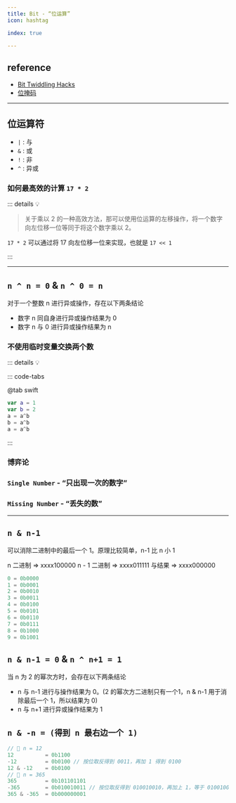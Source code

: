 ```yaml
---
title: Bit - “位运算”
icon: hashtag

index: true

---
```


<!-- more -->

## reference

- [Bit Twiddling Hacks](https://graphics.stanford.edu/~seander/bithacks.html)
- [位掩码](https://visualgo.net/zh/bitmask/print)

------

## 位运算符

  * `|` : 与
  * `&` : 或
  * `!` : 非
  * `^` : 异或

### 如何最高效的计算 `17 * 2`

::: details 💡

> 关于乘以 2 的一种高效方法，那可以使用位运算的左移操作，将一个数字向左位移一位等同于将这个数字乘以 2。
  
  `17 * 2` 可以通过将 17 向左位移一位来实现，也就是 `17 << 1`

:::

------

## `n ^ n = 0` & `n ^ 0 = n`

  对于一个整数 n 进行异或操作，存在以下两条结论

  - 数字 n 同自身进行异或操作结果为 0
  - 数字 n 与 0 进行异或操作结果为 n

### 不使用临时变量交换两个数

::: details 💡

::: code-tabs

@tab swift
```swift
var a = 1
var b = 2
a = a^b
b = a^b
a = a^b
```

:::

### 博弈论

<!-- 黑板异或游戏 -->
<!-- @include: @leetcode/problems/0x0800.md#0810 -->

### `Single Number` - “只出现一次的数字”

<!-- 只出现一次的数字 -->
<!-- @include: @leetcode/problems/0x0100.md#0136 -->

<!-- 只出现一次的数字 II -->
<!-- @include: @leetcode/problems/0x0100.md#0137 -->

<!-- 只出现一次的数字 III -->
<!-- @include: @leetcode/problems/0x0200.md#0260 -->
  
### `Missing Number` - “丢失的数”

<!-- 丢失的数字 -->
<!-- @include: @leetcode/problems/0x0200.md#0268 -->

------

## `n & n-1`
    
  可以消除二进制中的最后一个 1。原理比较简单，n-1 比 n 小 1
  
  n 二进制     => xxxx100000
  n - 1 二进制 => xxxx011111
  与结果       => xxxx000000 

```c
0 = 0b0000
1 = 0b0001
2 = 0b0010
3 = 0b0011
4 = 0b0100
5 = 0b0101
6 = 0b0110
7 = 0b0111
8 = 0b1000
9 = 0b1001
```

<!-- 位1的个数 -->
<!-- @include: @leetcode/problems/0x0100.md#0191 -->

## `n & n-1 = 0` & `n ^ n+1 = 1`

  当 n 为 2 的幂次方时，会存在以下两条结论

  - n 与 n-1 进行与操作结果为 0。(2 的幂次方二进制只有一个1，n & n-1 用于消除最后一个 1，所以结果为 0)
  - n 与 n+1 进行异或操作结果为 1

<!-- 2 的幂 -->
<!-- @include: @leetcode/problems/0x0200.md#0231 -->

<!-- 4的幂 -->
<!-- @include: @leetcode/problems/0x0300.md#0342 -->

## `n & -n = (得到 n 最右边一个 1)`

```c
// 🌰 n = 12
12          = 0b1100
-12         = 0b0100 // 按位取反得到 0011，再加 1 得到 0100
12 & -12    = 0b0100
// 🌰 n = 365
365         = 0b101101101
-365        = 0b010010011 // 按位取反得到 010010010，再加上 1，等于 010010011
365 & -365  = 0b000000001
```